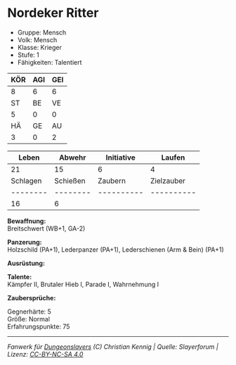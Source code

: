 # Nordeker Ritter  
- Gruppe: Mensch  
- Volk: Mensch  
- Klasse: Krieger  
- Stufe: 1  
- Fähigkeiten: Talentiert  


| KÖR | AGI | GEI |  
| --- | --- | --- |  
| 8   | 6   | 6   |
| ST  | BE  | VE  |  
| 5   | 0   | 0   |
| HÄ  | GE  | AU  |  
| 3   | 0   | 2   |


| Leben    | Abwehr   | Initiative | Laufen     |
| -------- | -------- | ---------- | ---------- |
| 21       | 15       | 6          | 4          |
| Schlagen | Schießen | Zaubern    | Zielzauber |
| -------- | -------- | ---------- | ---------- |
| 16       | 6        |            |            |

**Bewaffnung:**  
Breitschwert (WB+1, GA-2)

**Panzerung:**  
Holzschild (PA+1), Lederpanzer (PA+1), Lederschienen (Arm & Bein) (PA+1)

**Ausrüstung:**  


**Talente:**  
Kämpfer II, Brutaler Hieb I, Parade I, Wahrnehmung I

**Zaubersprüche:**  


Gegnerhärte: 5  
Größe: Normal  
Erfahrungspunkte: 75  



___
*Fanwerk für [Dungeonslayers](https://www.dungeonslayers.net/) (C) Christian Kennig | Quelle: Slayerforum | Lizenz: [CC-BY-NC-SA 4.0](https://creativecommons.org/licenses/by-nc-sa/4.0/deed.de)*